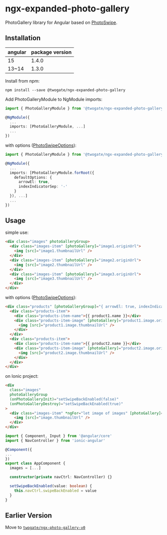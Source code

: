 # ngx-expanded-photo-gallery

PhotoGallery library for Angular based on [PhotoSwipe](http://photoswipe.com/).

## Installation

| angular | package version |
| ------- | --------------- |
| 15      | 1.4.0           |
| 13~14   | 1.3.0           |

Install from npm:

```
npm install --save @twogate/ngx-expanded-photo-gallery
```

Add PhotoGalleryModule to NgModule imports:

```ts
import { PhotoGalleryModule } from '@twogate/ngx-expanded-photo-gallery'

@NgModule({
  ...
  imports: [PhotoGalleryModule, ...]
  ...
})
```

with options ([PhotoSwipeOptions](https://photoswipe.com/documentation/options.html)):

```ts
import { PhotoGalleryModule } from '@twogate/ngx-expanded-photo-gallery'

@NgModule({
  ...
  imports: [PhotoGalleryModule.forRoot({
    defaultOptions: {
      arrowEl: true,
      indexIndicatorSep: '-'
    }
  }), ...]
  ...
})
```

## Usage

simple use:

```html
<div class="images" photoGalleryGroup>
  <div class="images-item" [photoGallery]="image1.originUrl">
    <img [src]="image1.thumbnailUrl" />
  </div>
  <div class="images-item" [photoGallery]="image2.originUrl">
    <img [src]="image2.thumbnailUrl" />
  </div>
  <div class="images-item" [photoGallery]="image3.originUrl">
    <img [src]="image3.thumbnailUrl" />
  </div>
</div>
```

with options ([PhotoSwipeOptions](https://photoswipe.com/documentation/options.html)):

```html
<div class="products" [photoGalleryGroup]="{ arrowEl: true, indexIndicatorSep: ' - ' }">
  <div class="products-item">
    <div class="products-item-name">{{ product1.name }}</div>
    <div class="products-item-image" [photoGallery]="product1.image.originUrl">
      <img [src]="product1.image.thumbnailUrl" />
    </div>
  </div>
  <div class="products-item">
    <div class="products-item-name">{{ product2.name }}</div>
    <div class="products-item-image" [photoGallery]="product2.image.originUrl">
      <img [src]="product2.image.thumbnailUrl" />
    </div>
  </div>
</div>
```

on Ionic project:

```html
<div
  class="images"
  photoGalleryGroup
  (onPhotoGalleryInit)="setSwipeBackEnabled(false)"
  (onPhotoGalleryDestroy)="setSwipeBackEnabled(true)"
>
  <div class="images-item" *ngFor="let image of images" [photoGallery]="image.originUrl">
    <img [src]="image.thumbnailUrl" />
  </div>
</div>
```

```ts
import { Component, Input } from '@angular/core'
import { NavController } from 'ionic-angular'

@Component({
...
})
export class AppComponent {
  images = [...]

  constructor(private navCtrl: NavController) {}

  setSwipeBackEnabled(value: boolean) {
    this.navCtrl.swipeBackEnabled = value
  }
}
```

## Earlier Version

Move to [`twogate/ngx-photo-gallery-v0`](https://github.com/twogate/ngx-photo-gallery-v0)
